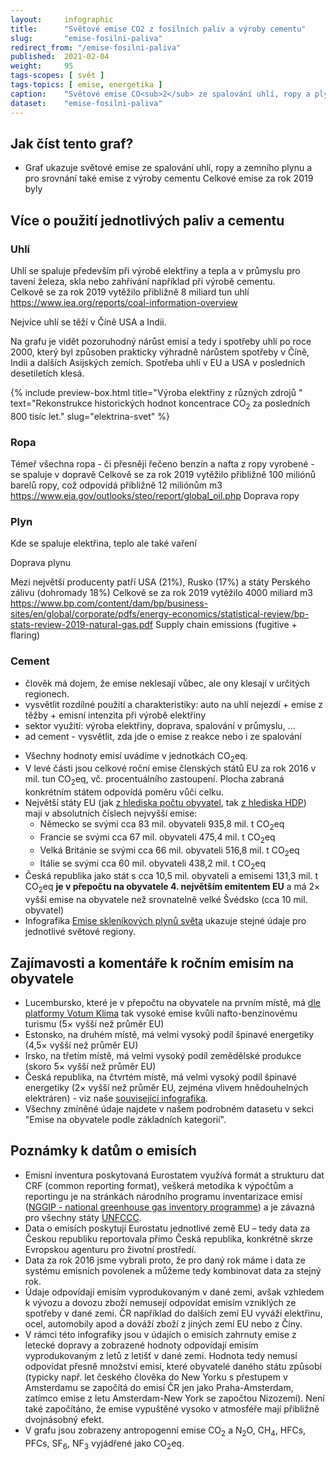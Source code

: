 ```yaml
---
layout:     infographic
title:      "Světové emise CO2 z fosilních paliv a výroby cementu"
slug:       "emise-fosilni-paliva"
redirect_from: "/emise-fosilni-paliva"
published:  2021-02-04
weight:     95
tags-scopes: [ svět ]
tags-topics: [ emise, energetika ]
caption:    "Světové emise CO<sub>2</sub> ze spalování uhlí, ropy a plynu za posledních 60 let narostly čtyřnásobně. K dosažení uhlíkové neutrality bude potřeba aby klesly praticky na nulu. "
dataset:    "emise-fosilni-paliva"
---
```


## Jak číst tento graf?

* Graf ukazuje světové emise ze spalování uhlí, ropy a zemního plynu a pro srovnání také emise z výroby cementu
Celkové emise za rok 2019 byly 

## Více o použití jednotlivých paliv a cementu

### Uhlí

Uhlí se spaluje především při výrobě elektřiny a tepla a v průmyslu pro tavení železa, skla nebo zahřívání například při výrobě cementu.   
Celkově se za rok 2019 vytěžilo přibližně 8 miliard tun uhlí https://www.iea.org/reports/coal-information-overview

Nejvíce uhlí se těží v Číně USA a Indii. 

Na grafu je vidět pozoruhodný nárůst emisí a tedy i spotřeby uhlí po roce 2000, který byl způsoben prakticky výhradně nárůstem spotřeby v Číně, Indii a dalších Asijských zemích. Spotřeba uhlí v EU a USA v posledních desetiletích klesá. 

{% include preview-box.html
    title="Výroba elektřiny z různých zdrojů "
    text="Rekonstrukce historických hodnot koncentrace CO<sub>2</sub> za posledních 800 tisíc let."
    slug="elektrina-svet"
%}

### Ropa

Témeř všechna ropa - či přesněji řečeno benzín a nafta z ropy vyrobené - se spaluje v dopravě 
Celkově se za rok 2019 vytěžilo přibližně 100 miliónů barelů ropy, což odpovídá přibližně 12 miliónům m3 
https://www.eia.gov/outlooks/steo/report/global_oil.php
Doprava ropy


### Plyn

Kde se spaluje elektřina, teplo ale také vaření

Doprava plynu

Mezi největší producenty patří USA (21%), Rusko (17%) a státy Perského zálivu (dohromady 18%)
Celkově se za rok 2019 vytěžilo 4000 miliard m3 
https://www.bp.com/content/dam/bp/business-sites/en/global/corporate/pdfs/energy-economics/statistical-review/bp-stats-review-2019-natural-gas.pdf
Supply chain emissions (fugitive + flaring)


### Cement



- člověk má dojem, že emise neklesají vůbec, ale ony klesají v určitých regionech.
- vysvětlit rozdílné použití a charakteristiky: auto na uhlí nejezdí + emise z těžby + emisní intenzita při výrobě elektřiny
- sektor využití: výroba elektřiny, doprava, spalování v průmyslu, ...
- ad cement - vysvětlit, zda jde o emise z reakce nebo i ze spalování

* Všechny hodnoty emisí uvádíme v jednotkách <glossary id="co2eq">CO<sub>2</sub>eq</glossary>.
* V levé části jsou celkové roční emise členských států EU za rok 2016 v mil. tun CO<sub>2</sub>eq, vč. procentuálního zastoupení. Plocha zabraná konkrétním státem odpovídá poměru vůči celku.
* Největší státy EU (jak [z hlediska počtu obyvatel](https://en.wikipedia.org/wiki/List_of_European_Union_member_states_by_population), tak [z hlediska HDP](https://en.wikipedia.org/wiki/List_of_sovereign_states_in_Europe_by_GDP_(nominal))) mají v absolutních číslech nejvyšší emise:
  * Německo se svými cca 83 mil. obyvateli 935,8 mil. t CO<sub>2</sub>eq
  * Francie se svými cca 67 mil. obyvateli 475,4 mil. t CO<sub>2</sub>eq
  * Velká Británie se svými cca 66 mil. obyvateli 516,8 mil. t CO<sub>2</sub>eq
  * Itálie se svými cca 60 mil. obyvateli 438,2 mil. t CO<sub>2</sub>eq
* Česká republika jako stát s cca 10,5 mil. obyvateli a emisemi 131,3 mil. t CO<sub>2</sub>eq __je v přepočtu na obyvatele 4. největším emitentem EU__ a má 2× vyšší emise na obyvatele než srovnatelně velké Švédsko (cca 10 mil. obyvatel)
* Infografika [Emise skleníkových plynů světa](/infografiky/emise-svet) ukazuje stejné údaje pro jednotlivé světové regiony.

## Zajímavosti a komentáře k ročním emisím na obyvatele

* Lucembursko, které je v přepočtu na obyvatele na prvním místě, má [dle platformy Votum Klima](https://today.rtl.lu/news/luxembourg/a/1184731.html) tak vysoké emise kvůli nafto-benzínovému turismu (5× vyšší než průměr EU)
* Estonsko, na druhém místě, má velmi vysoký podíl špinavé energetiky (4,5× vyšší než průměr EU)
* Irsko, na třetím místě, má velmi vysoký podíl zemědělské produkce (skoro 5× vyšší než průměr EU)
* Česká republika, na čtvrtém místě, má velmi vysoký podíl špinavé energetiky (2× vyšší než průměr EU, zejména vlivem hnědouhelných elektráren) - viz naše  [související infografika](/infografiky/emise-cr-detail).
* Všechny zmíněné údaje najdete v našem podrobném datasetu v sekci "Emise na obyvatele podle základních kategorií".

## Poznámky k datům o emisích
* Emisní inventura poskytovaná Eurostatem využívá formát a strukturu dat CRF (common reporting format), veškerá metodika k výpočtům a reportingu je na stránkách národního programu inventarizace emisí ([NGGIP - national greenhouse gas inventory programme](https://www.ipcc-nggip.iges.or.jp/)) a je závazná pro všechny státy [UNFCCC](https://cs.wikipedia.org/wiki/R%C3%A1mcov%C3%A1_%C3%BAmluva_OSN_o_zm%C4%9Bn%C4%9B_klimatu).
* Data o emisích poskytují Eurostatu jednotlivé země EU – tedy data za Českou republiku reportovala přímo Česká republika, konkrétně skrze Evropskou agenturu pro životní prostředí.
* Data za rok 2016 jsme vybrali proto, že pro daný rok máme i data ze systému emisních povolenek a můžeme tedy kombinovat data za stejný rok.
* Údaje odpovídají emisím vyprodukovaným v dané zemi, avšak vzhledem k vývozu a dovozu zboží nemusejí odpovídat emisím vzniklých ze spotřeby v dané zemi. ČR například do dalších zemí EU vyváží elektřinu, ocel, automobily apod a dováží zboží z jiných zemí EU nebo z Číny.
* V rámci této infografiky jsou v údajích o emisích zahrnuty emise z letecké dopravy a zobrazené hodnoty odpovídají emisím vyprodukovaným z letů z letišť v dané zemi. Hodnota tedy nemusí odpovídat přesně množství emisí, které obyvatelé daného státu způsobí (typicky např. let českého člověka do New Yorku s přestupem v Amsterdamu se započítá do emisí ČR jen jako Praha-Amsterdam, zatímco emise z letu Amsterdam-New York se započtou Nizozemí). Není také započítáno, že emise vypuštěné vysoko v atmosféře mají přibližně dvojnásobný efekt.
* V grafu jsou zobrazeny <glossary id="antropogennisklenikoveplyny">antropogenní emise</glossary> CO<sub>2</sub> a N<sub>2</sub>O, CH<sub>4</sub>, HFCs, PFCs, SF<sub>6</sub>, NF<sub>3</sub> vyjádřené jako <glossary id="co2eq">CO<sub>2</sub>eq</glossary>.
